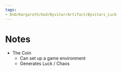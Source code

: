 ```yaml
---
tags:
- DnD/Kargaroth/God/Byvitar/Artifact/Byvitars_Luck
---
```


# Notes
- The Coin
	- Can set up a game environment
	- Generates Luck / Chaos
